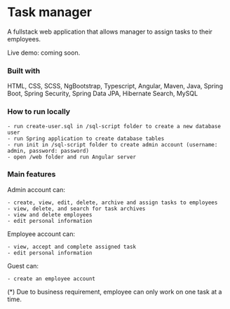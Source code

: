 # Task manager
A fullstack web application that allows manager to assign tasks to their employees.

Live demo: coming soon.

### Built with
HTML, CSS, SCSS, NgBootstrap, Typescript, Angular, Maven, Java, Spring Boot, Spring Security, Spring Data JPA, Hibernate Search, MySQL

### How to run locally

    - run create-user.sql in /sql-script folder to create a new database user
    - run Spring application to create database tables
    - run init in /sql-script folder to create admin account (username: admin, password: password)
    - open /web folder and run Angular server

### Main features
Admin account can:

    - create, view, edit, delete, archive and assign tasks to employees
    - view, delete, and search for task archives
    - view and delete employees
    - edit personal information

Employee account can:

    - view, accept and complete assigned task
    - edit personal information

Guest can:

    - create an employee account

(*) Due to business requirement, employee can only work on one task at a time.








